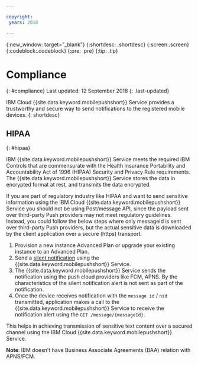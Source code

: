 ```yaml
---

copyright:
 years: 2018

---
```


{:new_window: target="_blank"}
{:shortdesc: .shortdesc}
{:screen:.screen}
{:codeblock:.codeblock}
{:pre: .pre}
{:tip: .tip}

# Compliance
{: #compliance}
Last updated: 12 September 2018
{: .last-updated}

IBM Cloud {{site.data.keyword.mobilepushshort}} Service provides a trustworthy and secure way to send notifications to the registered mobile devices.
{: shortdesc}

## HIPAA
{: #hipaa}

IBM {{site.data.keyword.mobilepushshort}} Service meets the required IBM Controls that are commensurate with the Health Insurance Portability and Accountability Act of 1996 (HIPAA) Security and Privacy Rule requirements. The {{site.data.keyword.mobilepushshort}} Service stores the data in encrypted format at rest, and transmits the data encrypted.

If you are part of regulatory industry like HIPAA and want to send sensitive information using the IBM Cloud {{site.data.keyword.mobilepushshort}}  Service you should not be using Post/message API, since the payload sent over third-party Push providers may not meet regulatory guidelines. Instead, you could follow the below steps where only messageId is sent over third-party Push providers, but the actual sensitive data is downloaded by the client application over a secure (https) transport.

1. Provision a new instance Advanced Plan or upgrade your existing instance to an Advanced Plan.
2. Send a [silent notification](https://console.bluemix.net/docs/services/mobilepush/push_step_4_nf_interactive.html#send_silent_notifications_for_ios) using the {{site.data.keyword.mobilepushshort}} Service.
3. The {{site.data.keyword.mobilepushshort}} Service sends the notification using the push cloud providers like FCM, APNS. By the characteristics of the silent notification alert is not sent as part of the notification.
4. Once the device receives notification with the ``message id`` / ``nid`` transmitted, application makes a call to the {{site.data.keyword.mobilepushshort}} Service to receive the notification alert using the ``GET /message/{messageId}``.

This helps in achieving transmission of sensitive text content over a secured channel using the IBM Cloud {{site.data.keyword.mobilepushshort}} Service.

**Note**: IBM doesn't have Business Associate Agreements (BAA) relation with APNS/FCM.
